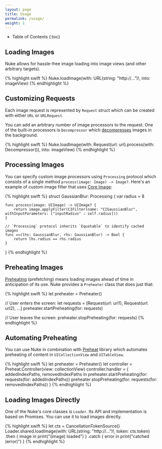 ```yaml
---
layout: page
title: Usage
permalink: /usage/
weight: 1
---
```


* Table of Contents
{:toc}

## Loading Images

Nuke allows for hassle-free image loading into image views (and other arbitrary targets).

{% highlight swift %}
Nuke.loadImage(with: URL(string: "http://...")!, into: imageView)
{% endhighlight %}

## Customizing Requests

Each image request is represented by `Request` struct which can be created with either `URL` or `URLRequest`.

You can add an arbitrary number of image processors to the request. One of the built-in processors is `Decompressor` which [decompresses](https://www.cocoanetics.com/2011/10/avoiding-image-decompression-sickness/) images in the background.

{% highlight swift %}
Nuke.loadImage(with: Request(url: url).process(with: Decompressor()), into: imageView)
{% endhighlight %}


## Processing Images

You can specify custom image processors using `Processing` protocol which consists of a single method `process(image: Image) -> Image?`. Here's an example of custom image filter that uses [Core Image](https://github.com/kean/Nuke/wiki/Core-Image-Integration-Guide):

{% highlight swift %}
struct GaussianBlur: Processing {
    var radius = 8

    func process(image: UIImage) -> UIImage? {
        return image.applyFilter(CIFilter(name: "CIGaussianBlur", withInputParameters: ["inputRadius" : self.radius]))
    }

    // `Processing` protocol inherits `Equatable` to identify cached images
    func ==(lhs: GaussianBlur, rhs: GaussianBlur) -> Bool {
        return lhs.radius == rhs.radius
    }
}
{% endhighlight %}


## Preheating Images

[Preheating](https://kean.github.io/blog/image-preheating) (prefetching) means loading images ahead of time in anticipation of its use. Nuke provides a `Preheater` class that does just that:

{% highlight swift %}
let preheater = Preheater()

// User enters the screen:
let requests = [Request(url: url1), Request(url: url2), ...]
preheater.startPreheating(for: requests)

// User leaves the screen:
preheater.stopPreheating(for: requests)
{% endhighlight %}


## Automating Preheating

You can use Nuke in combination with [Preheat](https://github.com/kean/Preheat) library which automates preheating of content in `UICollectionView` and `UITableView`.

{% highlight swift %}
let preheater = Preheater()
let controller = Preheat.Controller(view: collectionView)
controller.handler = { addedIndexPaths, removedIndexPaths in
    preheater.startPreheating(for: requests(for: addedIndexPaths))
    preheater.stopPreheating(for: requests(for: removedIndexPaths))
}
{% endhighlight %}


## Loading Images Directly

One of the Nuke's core classes is `Loader`. Its API and implementation is based on Promises. You can use it to load images directly.

{% highlight swift %}
let cts = CancellationTokenSource()
Loader.shared.loadImage(with: URL(string: "http://...")!, token: cts.token)
    .then { image in print("\(image) loaded") }
    .catch { error in print("catched \(error)") }
{% endhighlight %}
